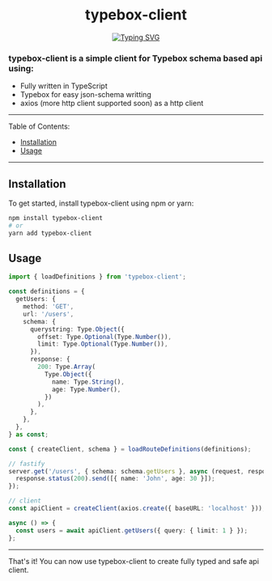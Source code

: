 <h1 align="center">typebox-client</h1>
<p align="center"><a href="https://git.io/typing-svg"><img src="https://readme-typing-svg.demolab.com?font=Fira+Code&size=18&duration=2000&pause=2000&center=true&width=540&height=80&lines=First+class+api+client+for+fastify." alt="Typing SVG" /></a></p>

### typebox-client is a simple client for Typebox schema based api using:

- Fully written in TypeScript
- Typebox for easy json-schema writting
- axios (more http client supported soon) as a http client

---

Table of Contents:

- [Installation](#installation)
- [Usage](#usage)

---

## Installation

To get started, install typebox-client using npm or yarn:

```sh
npm install typebox-client
# or
yarn add typebox-client
```

## Usage

```typescript
import { loadDefinitions } from 'typebox-client';

const definitions = {
  getUsers: {
    method: 'GET',
    url: '/users',
    schema: {
      querystring: Type.Object({
        offset: Type.Optional(Type.Number()),
        limit: Type.Optional(Type.Number()),
      }),
      response: {
        200: Type.Array(
          Type.Object({
            name: Type.String(),
            age: Type.Number(),
          })
        ),
      },
    },
  },
} as const;

const { createClient, schema } = loadRouteDefinitions(definitions);

// fastify
server.get('/users', { schema: schema.getUsers }, async (request, response) => {
  response.status(200).send([{ name: 'John', age: 30 }]);
});

// client
const apiClient = createClient(axios.create({ baseURL: 'localhost' }));

async () => {
  const users = await apiClient.getUsers({ query: { limit: 1 } });
};
```

---

That's it! You can now use typebox-client to create fully typed and safe api client.
